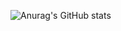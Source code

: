 ![Anurag's GitHub stats](https://github-readme-stats.vercel.app/api?username=Ananazo&show=reviews,discussions_started,discussions_answered,prs_merged_percentage_icons=true)
